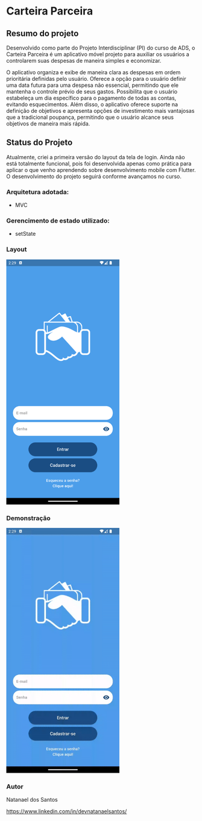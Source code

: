 # Carteira Parceira

## Resumo do projeto
Desenvolvido como parte do Projeto Interdisciplinar (PI) do curso de ADS, o Carteira Parceira é um aplicativo móvel projeto para auxiliar os usuários a controlarem suas despesas de maneira simples e economizar.

O aplicativo organiza e exibe de maneira clara as despesas em ordem prioritária definidas pelo usuário. Oferece a opção para o usuário definir uma data futura para uma despesa não essencial, permitindo que ele mantenha o controle prévio de seus gastos. Possibilita que o usuário estabeleça um dia específico para o pagamento de todas as contas, evitando esquecimentos. Além disso, o aplicativo oferece suporte na definição de objetivos e apresenta opções de investimento mais vantajosas que a tradicional poupança, permitindo que o usuário alcance seus objetivos de maneira mais rápida.

## Status do Projeto
Atualmente, criei a primeira versão do layout da tela de login. Ainda não está totalmente funcional, pois foi desenvolvida apenas como prática para aplicar o que venho aprendendo sobre desenvolvimento mobile com Flutter. O desenvolvimento do projeto seguirá conforme avançamos no curso.

### Arquitetura adotada:
- MVC

### Gerencimento de estado utilizado:
- setState

### Layout
<img src="https://github.com/devnatanaelsantos/assets/blob/main/login1.png" width=300 height='650'>

### Demonstração
<img src="https://github.com/devnatanaelsantos/assets/blob/main/login_gif.gif" width=300 height='650'>

### Autor
Natanael dos Santos

https://www.linkedin.com/in/devnatanaelsantos/ 


